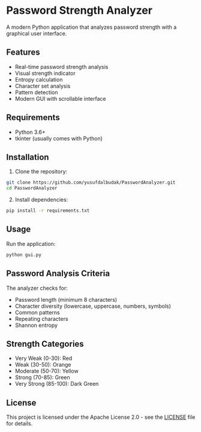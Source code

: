# Password Strength Analyzer

A modern Python application that analyzes password strength with a graphical user interface.

## Features

- Real-time password strength analysis
- Visual strength indicator
- Entropy calculation
- Character set analysis
- Pattern detection
- Modern GUI with scrollable interface

## Requirements

- Python 3.6+
- tkinter (usually comes with Python)

## Installation

1. Clone the repository:
```bash
git clone https://github.com/yusufdalbudak/PasswordAnalyzer.git
cd PasswordAnalyzer
```

2. Install dependencies:
```bash
pip install -r requirements.txt
```

## Usage

Run the application:
```bash
python gui.py
```

## Password Analysis Criteria

The analyzer checks for:
- Password length (minimum 8 characters)
- Character diversity (lowercase, uppercase, numbers, symbols)
- Common patterns
- Repeating characters
- Shannon entropy

## Strength Categories

- Very Weak (0-30): Red
- Weak (30-50): Orange
- Moderate (50-70): Yellow
- Strong (70-85): Green
- Very Strong (85-100): Dark Green

## License

This project is licensed under the Apache License 2.0 - see the [LICENSE](LICENSE) file for details. 